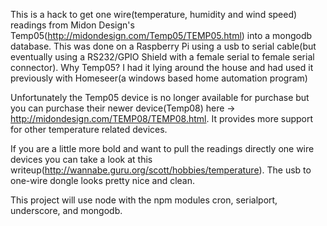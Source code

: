 This is a hack to get one wire(temperature, humidity and wind speed) readings from Midon Design's Temp05(http://midondesign.com/Temp05/TEMP05.html) into a mongodb database.  This was done on a Raspberry Pi using a usb to serial cable(but eventually using a RS232/GPIO Shield with a female serial to female serial connector). Why Temp05?  I had it lying around the house and had used it previously with Homeseer(a windows based home automation program)

Unfortunately the Temp05 device is no longer available for purchase but you can purchase their newer device(Temp08) here -> http://midondesign.com/TEMP08/TEMP08.html.  It provides more support for other temperature related devices.

If you are a little more bold and want to pull the readings directly one wire devices you can take a look at this writeup(http://wannabe.guru.org/scott/hobbies/temperature).  The usb to one-wire dongle looks pretty nice and clean.

This project will use node with the npm modules cron, serialport, underscore, and mongodb.
